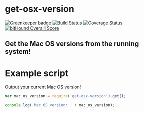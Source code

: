 # get-osx-version

[![Greenkeeper badge](https://badges.greenkeeper.io/fscherwi/get-osx-version.svg)](https://greenkeeper.io/)
[![Build Status](https://travis-ci.org/fscherwi/get-osx-version.svg?branch=master)](https://travis-ci.org/fscherwi/get-osx-version) [![Coverage Status](https://coveralls.io/repos/fscherwi/get-osx-version/badge.svg?branch=master&service=github)](https://coveralls.io/github/fscherwi/get-osx-version?branch=master) [![bitHound Overalll Score](https://www.bithound.io/github/fscherwi/get-osx-version/badges/score.svg)](https://www.bithound.io/github/fscherwi/get-osx-version)

## Get the Mac OS versions from the running system!
# Example script
Output your current Mac OS version!

```js
var mac_os_version = require('get-osx-version').get();

console.log('Mac OS version: ' + mac_os_version);
```
